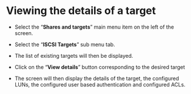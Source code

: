 # Viewing the details of a target

- Select the “**Shares and targets**” main menu item on the left of the screen.

- Select the “**ISCSI Targets**” sub menu tab.

- The list of existing targets will then be displayed.

- Click on the “**View details**” button corresponding to the desired target
- The screen will then display the details of the target, the configured LUNs, the configured user based authentication and configured ACLs.